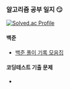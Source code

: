 ### 알고리즘 공부 일지 :smirk:

[![Solved.ac Profile](http://mazassumnida.wtf/api/v2/generate_badge?boj=luna7182)](https://solved.ac/luna7182/)


#### 백준
- [백준 풀이 기록 모음집](https://bramble-raver-32c.notion.site/b205f190ce7d4b0886760ba88ec0122e?v=568fba8839924a74a38a10994a9d6bd6&pvs=4)

#### 코딩테스트 기출 문제
- 





